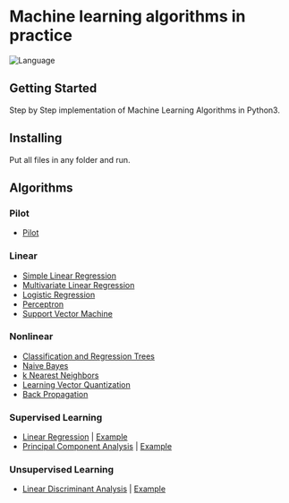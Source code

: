 # Machine learning algorithms in practice

![Language](https://img.shields.io/badge/language-Python3-blue.svg?style=flat)

## Getting Started
Step by Step implementation of Machine Learning Algorithms in Python3.

## Installing
Put all files in any folder and run.

## Algorithms
### Pilot
* [Pilot](./Pilot/)

### Linear
* [Simple Linear Regression](./Simple_Linear_Regression/)
* [Multivariate Linear Regression](./Multivariate_Linear_Regression)
* [Logistic Regression](./Logistic_Regression/)
* [Perceptron](./Perceptron/)
* [Support Vector Machine](./Support_Vector_Machine)

### Nonlinear
* [Classification and Regression Trees](./Classification_and_Regression_Trees/)
* [Naive Bayes](./Naive_Bayes)
* [k Nearest Neighbors](./k_Nearest_Neighbors)
* [Learning Vector Quantization](./Learning_Vector_Quantization)
* [Back Propagation](./Back_Propagation)

### Supervised Learning
* [Linear Regression](./ml/linear_regression/linear_regression.py) | [Example](./examples/example_lr.py)
* [Principal Component Analysis](./ml/linear_discriminant_analysis/linear_discriminant_analysis.py) | [Example](./examples/example_lda.py)

### Unsupervised Learning
* [Linear Discriminant Analysis](./ml/principal_component_analysis/principal_component_analysis.py) | [Example](./examples/example_pca.py)